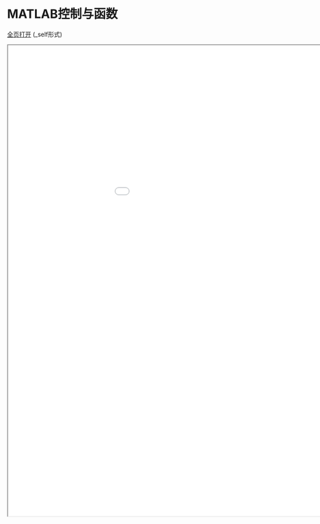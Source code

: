 
# MATLAB控制与函数
[全页打开](/texpdf/part-sxjm-chap-drawing.pdf) (_self形式)
<div class="pdf-class">
    <iframe  src=/texpdf/part-sxjm-chap-drawing.pdf width="1100" height="1100">
    </iframe>
</div>
